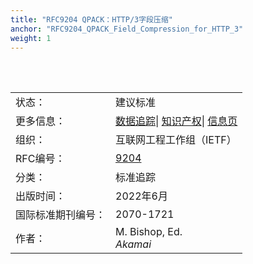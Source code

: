 ```yaml
---
title: "RFC9204 QPACK：HTTP/3字段压缩"
anchor: "RFC9204_QPACK_Field_Compression_for_HTTP_3"
weight: 1
---
```


<br>
<br>
<table border="3" frame="void" rules="none">
  <tr>
    <td>状态：</td>
    <td colspan="2">建议标准</td>
  </tr>
  <tr>
    <td>更多信息：</td>
    <td colspan="2">
      <a href="https://datatracker.ietf.org/doc/rfc9204">数据追踪</a>|
      <a href="https://datatracker.ietf.org/ipr/search/?rfc=9204&submit=rfc">知识产权</a>|
      <a href="https://www.rfc-editor.org/info/rfc9204">信息页</a>
    </td>
  </tr>
  <tr>
    <td>组织：</td>
    <td colspan="2">互联网工程工作组（IETF）</td>
  </tr>
  <tr>
    <td>RFC编号：</td>
    <td colspan="2">
      <a href="https://www.rfc-editor.org/info/rfc9204">9204</a>
    </td>
  </tr>
  <tr>
    <td>分类：</td>
    <td colspan="2">标准追踪</td>
  </tr>
  <tr>
    <td>出版时间：</td>
    <td colspan="2">2022年6月</td>
  </tr>
  <tr>
    <td>国际标准期刊编号：</td>
    <td colspan="2">2070-1721</td>
  </tr>
  <tr>
    <td>作者：</td>
    <td>M. Bishop, Ed. <br><i>Akamai</i></td>
  </tr>
</table>
 
